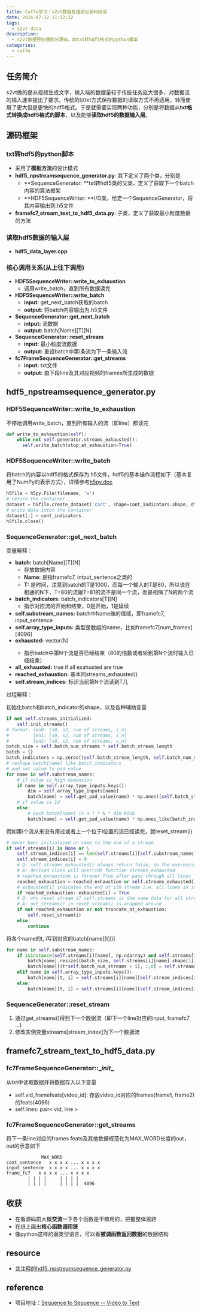 ```yaml
---
title: Caffe学习：s2vt数据处理部分源码阅读
date: 2016-07-22 11:32:32
tags: 
  - s2vt data
description:
  - s2vt数据预处理部分源码，即txt转hdf5格式的python脚本
categories:
  - caffe
---
```


## 任务简介
s2vt做的是从视频生成文字，输入端的数据量较于传统任务庞大很多，对数据流的输入速率提出了要求。传统的以txt方式保存数据的读取方式不再适用，转而使用了更大但是更快的hdf5格式。于是就需要实现两种功能，分别是将数据从**txt格式转换成hdf5格式的脚本**，以及能够**读取hdf5的数据输入层**。

## 源码框架

### txt转hdf5的python脚本

- 采用了**模板方法**的设计模式
- **hdf5\_npstreamsequence\_generator.py**: 其下定义了两个类，分别是
	* **SequenceGenerator: **txt转hdf5类的父类，定义了获取下一个batch内容的算法框架
	* **HDF5SequenceWriter: **I/O类，给定一个SequenceGenerator，将其内容输出到.h5文件
- **framefc7\_stream\_text\_to\_hdf5\_data.py**: 子类，定义了获取最小粒度数据的方法

### 读取hdf5数据的输入层

- **hdf5\_data\_layer.cpp**

### 核心调用关系(从上往下调用)

- **HDF5SequenceWriter::write\_to\_exhaustion**
	* 调用write\_batch，直到所有数据读完
- **HDF5SequenceWriter::write\_batch**
	* **input:** get\_next\_batch获取的batch
	* **output:** 将batch内容输出为.h5文件
- **SequenceGenerator::get\_next\_batch**
	* **intput:** 流数据
	* **output:** batch\[Name]\[T]\[N]
- **SequenceGenerator::reset\_stream**
	* **input:** 最小粒度流数据
	* **output:** 重设batch中第i条流为下一条输入流
- **fc7FrameSequenceGenerator::get_streams**
	* **input:** txt文件
	* **output:** 由下段line及其对应视频的frames所生成的数据

## hdf5\_npstreamsequence\_generator.py

### HDF5SequenceWriter::write\_to\_exhaustion

不停地调用write\_batch，直到所有输入的流（即line）都读完

```python
def write_to_exhaustion(self):
    while not self.generator.streams_exhausted():
      self.write_batch(stop_at_exhaustion=True)
```

### HDF5SequenceWriter::write\_batch

将batch的内容以hdf5的格式保存为.h5文件，hdf5的基本操作流程如下（基本复用了NumPy的表示方式），详情参考[h5py.doc](http://docs.h5py.org/en/latest/high/dataset.html#creating-datasets)

```python
h5file = h5py.File(filename, 'w')
# return the container
dataset = h5file.create_dataset('cont', shape=cont_indicators.shape, dtype=cont_indicators.dtype)
# write data intot the container
dataset[:] = cont_indicators
h5file.close()
```

### SequenceGenerator::get\_next\_batch

变量解释：

- **batch:** batch\[Name]\[T]\[N]
	* 存放数据内容
	* **Name:** 是指framefc7, intput_sentence之类的
	* **T:** 是时间，注意到batch的T是1000，而每一个输入的T是80，所以说在相通的N下，T=80的流跟T=81的流不是同一个流，而是相隔了N的两个流
- **batch\_indicators:** batch\_indicators\[T]\[N]
	* 指示对应流的开始和结束，0是开始，1是延续
- **self.substream\_names:** batch中Name维的值域，即framefc7, input_sentence
- **self.array\_type\_inputs:** 类型是数组的name，比如framefc7\[num_frames]\[4096]
- **exhausted:** vector<bool>(N)
	* 指示batch中第N个流是否已经结束（80的倍数或者轮到第N个流时输入已经结束）
- **all\_exhausted:** true if all exahusted are true
- **reached\_exhaustion:** 基本同streams_exhausted()
- **self.stream\_indices:** 标识当前第N个流读到T几

过程解释：

初始化batch和batch\_indicator的shape，以及各种辅助变量
```python
if not self.streams_initialized:
	self.init_streams()
# format: len0: [s0, s2, num of streams, s_n]
#         len1: [s0, s2, num of streams, s_n]
#         len2: [s0, s2, num of streams, s_n]
batch_size = self.batch_num_streams * self.batch_stream_length
batch = {}
batch_indicators = np.zeros((self.batch_stream_length, self.batch_num_streams))
# reshape batch[name] like batch_indicators
# and set value to pad value
for name in self.substream_names:
	# if value is high dimension
	if name in self.array_type_inputs.keys():
    	dim = self.array_type_inputs[name]
        batch[name] = self.get_pad_value(name) * np.ones((self.batch_stream_length, self.batch_num_streams, dim))
	# if value is 1d
	else:
        # each batch[name] is a T * N * dim blob
        batch[name] = self.get_pad_value(name) * np.ones_like(batch_indicators)
```
假如第i个流从来没有用过或者上一个位于i位置的流已经读完，就reset\_stream(i)
```python
# never been initialized or come to the end of a stream
if self.streams[i] is None or \
	self.stream_indices[i] == len(self.streams[i][self.substream_names[0]]): 
	self.stream_indices[i] = 0
	# Q: self.streams_exhausted() always return false, so the expression is meaningless?
	# A: derived class will override function streams_exhausted
	# reached_exhaustion is forever True after pass through all lines
	reached_exhaustion = reached_exhaustion or self.streams_exhausted()
	# exhausted[i] indicates the end of ith stream i.e. all lines in ith stream are read
	if reached_exhaustion: exhausted[i] = True
	# Q: why reset stream i? self.streams is the same data for all stream i
	# A: get_streams() in reset_stream() is wrapped around
	if not reached_exhaustion or not truncate_at_exhaustion:
		self.reset_stream(i)
	else:
		continue
```

将各个name的t, i写到对应的batch\[name]\[t][i]
```python
for name in self.substream_names:
    if isinstance(self.streams[i][name], np.ndarray) and self.streams[i][name].ndim > 1:
        batch[name].resize((batch_size, self.streams[i][name].shape[1],1))
        batch[name][(t*self.batch_num_streams + i), :,0] = self.streams[i][name][self.stream_indices[i],:]
    elif name in self.array_type_inputs.keys():
        batch[name][t, i] = self.streams[i][name][self.stream_indices[i]][0,:]
    else:
        batch[name][t, i] = self.streams[i][name][self.stream_indices[i]]
```

### SequenceGenerator::reset\_stream

1. 通过get_streams()得到下一个数据流（即下一个line对应的input, framefc7 ...)
2. 修改实例变量streams[stream_index]为下一个数据流

## framefc7\_stream\_text\_to\_hdf5\_data.py

### fc7FrameSequenceGenerator::\__init__

从txt中读取数据并将数据存入以下变量

- self.vid\_framefeats[video\_id]: 存放video_id对应的frames(frame1, frame2)的feats(4096)
- self.lines: pair< vid, line >

### fc7FrameSequenceGenerator::get_streams

将下一条line对应的frames feats及其他数据规范化为MAX_WORD长度的out，out的示意如下

```
		     MAX_WORD
cont_sentence	x x x x ... x x x x
input_sentence  x x x x ... x x x x 
frame_fc7	x x x x ... x x x x
		| | | |     | | | |  
		| | | |     | | | |  4096

```

## 收获

- 在看源码前大概**交流**一下各个函数是干嘛用的，把握整体思路
- 在纸上画出**核心函数调用链**
- 像python这样的弱类型语言，可以看**被调函数返回数据**的数据结构

## resource
- [含注释的hdf5\_npstreamsequence\_generator.py](https://github.com/meltycriss/commented_src/blob/master/s2vt_data/hdf5_npstreamsequence_generator.py)

## reference

- 项目地址：[Sequence to Sequence -- Video to Text](https://arxiv.org/abs/1505.00487)

